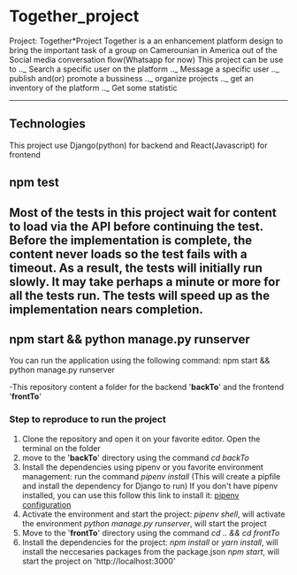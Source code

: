 # Together_project

Project: Together*Project
Together is a an enhancement platform design to bring the important task of a group on Camerounian in America out of the Social media conversation flow(Whatsapp for now)
This project can be use to
.._ Search a specific user on the platform
.._ Message a specific user
.._ publish and(or) promote a bussiness
.._ organize projects
.._ get an inventory of the platform
.._ Get some statistic

---

## Technologies

This project use Django(python) for backend and React(Javascript) for frontend

## npm test

## Most of the tests in this project wait for content to load via the API before continuing the test. Before the implementation is complete, the content never loads so the test fails with a timeout. As a result, the tests will initially run slowly. It may take perhaps a minute or more for all the tests run. The tests will speed up as the implementation nears completion.

## npm start && python manage.py runserver

You can run the application using the following command:
npm start && python manage.py runserver

-This repository content a folder for the backend '**backTo**' and the frontend '**frontTo**'

### Step to reproduce to run the project

1. Clone the repository and open it on your favorite editor. Open the terminal on the folder
2. move to the '**backTo**' directory using the command _cd backTo_
3. Install the dependencies using pipenv or you favorite environment management:
   run the command _pipenv install_ (This will create a pipfile and install the dependency for Django to run)
   If you don't have pipenv installed, you can use this follow this link to install it: [pipenv configuration](https://www.jetbrains.com/help/pycharm/pipenv.html)
4. Activate the environment and start the project:
   _pipenv shell_, will activate the environment
   _python manage.py runserver_, will start the project
5. Move to the '**frontTo**' directory using the command _cd .. && cd frontTo_
6. Install the dependencies for the project:
   _npm install_ or _yarn install_, will install the neccesaries packages from the package.json
   _npm start_, will start the project on 'http://localhost:3000'
